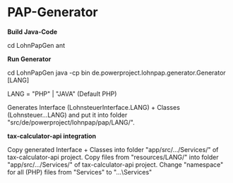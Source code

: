 PAP-Generator
==========

**Build Java-Code**

cd LohnPapGen
ant

**Run Generator**

cd LohnPapGen
java -cp bin de.powerproject.lohnpap.generator.Generator [LANG]

LANG = "PHP" | "JAVA" (Default PHP)

Generates Interface (LohnsteuerInterface.LANG) + Classes (Lohnsteuer...LANG) and put it into folder "src/de/powerproject/lohnpap/pap/LANG/".

**tax-calculator-api integration**

Copy generated Interface + Classes into folder "app/src/.../Services/" of tax-calculator-api project.
Copy files from "resources/LANG/" into folder "app/src/.../Services/" of tax-calculator-api project.
Change "namespace" for all (PHP) files from "Services" to "...\Services"